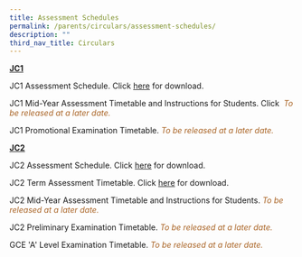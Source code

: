 ```yaml
---
title: Assessment Schedules
permalink: /parents/circulars/assessment-schedules/
description: ""
third_nav_title: Circulars
---
```

**<u>JC1</u>**

  
JC1 Assessment Schedule. Click&nbsp;[here](/files/2023%20jc1%20assessment%20schedule.pdf)&nbsp;for download.  

JC1 Mid-Year Assessment Timetable and Instructions for Students. Click&nbsp;
<font color="#A96324"><em>To be released at a later date.</em></font>

JC1 Promotional Examination Timetable. <font color="#A96324"><em>To be released at a later date.</em></font>

**<u>JC2</u>**

  

JC2 Assessment Schedule. Click&nbsp;[here](/files/2023%20jc2%20assessment%20schedule.pdf)&nbsp;for download.

JC2 Term Assessment Timetable. Click&nbsp;[here](/files/2023%20j2%20ta%20schedule.pdf)&nbsp;for download.

  
JC2 Mid-Year Assessment Timetable and Instructions for Students. <font color="#A96324"><em>To be released at a later date.</em></font>
  

JC2 Preliminary Examination Timetable. <font color="#A96324"><em>To be released at a later date.</em></font>

GCE 'A' Level Examination Timetable. <font color="#A96324"><em>To be released at a later date.</em></font>
